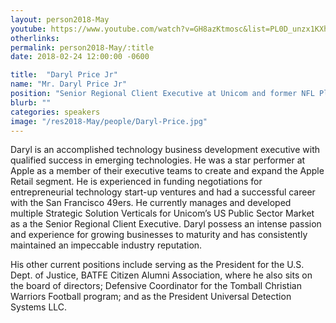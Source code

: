 ```yaml
---
layout: person2018-May
youtube: https://www.youtube.com/watch?v=GH8azKtmosc&list=PL0D_unzx1KXhvrIzPl1j0mrihgq44nGOh&index=2&t=1s
otherlinks: 
permalink: person2018-May/:title
date: 2018-02-24 12:00:00 -0600

title:  "Daryl Price Jr"
name: "Mr. Daryl Price Jr"
position: "Senior Regional Client Executive at Unicom and former NFL Player"
blurb: ""
categories: speakers
image: "/res2018-May/people/Daryl-Price.jpg"
---
```


Daryl is an accomplished technology business development executive with qualified success in emerging technologies. He was a star performer at Apple as a member of their executive teams to create and expand the Apple Retail segment. He is experienced in funding negotiations for entrepreneurial technology start-up ventures and had a successful career with the San Francisco 49ers. He currently manages and developed multiple Strategic Solution Verticals for Unicom’s US Public Sector Market as a the Senior Regional Client Executive. Daryl possess an intense passion and experience for growing businesses to maturity and has consistently maintained an impeccable industry reputation.


His other current positions include serving as the President for the U.S. Dept. of Justice, BATFE Citizen Alumni Association, where he also sits on the board of directors; Defensive Coordinator for the Tomball Christian Warriors Football program; and as the President Universal Detection Systems LLC.
